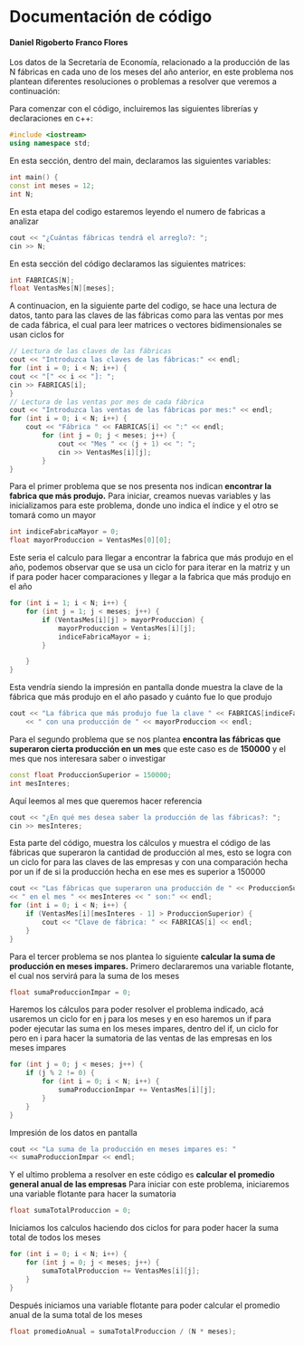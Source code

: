 # Documentación de código

  #### Daniel Rigoberto Franco Flores
Los datos de la Secretaría de Economía, relacionado a la producción de las N fábricas en cada uno de los meses del año anterior, en este problema nos plantean diferentes resoluciones o problemas a resolver que veremos a continuación:

Para comenzar con el código, incluiremos las siguientes librerías y declaraciones en c++:
```cpp
#include <iostream>
using namespace std;
```
En esta sección, dentro del main, declaramos las siguientes variables:
```cpp
int main() {
const int meses = 12;
int N;
```
En esta etapa del codigo estaremos leyendo el numero de fabricas a analizar
```cpp
cout << "¿Cuántas fábricas tendrá el arreglo?: ";
cin >> N;
```
En esta sección del código declaramos las siguientes matrices:
```cpp
int FABRICAS[N];
float VentasMes[N][meses];
```
A continuacion, en la siguiente parte del codigo, se hace una lectura de datos, tanto para las claves de las fábricas como para las ventas por mes de cada fábrica, el cual para leer matrices o vectores bidimensionales se usan ciclos for
```cpp
// Lectura de las claves de las fábricas
cout << "Introduzca las claves de las fábricas:" << endl;
for (int i = 0; i < N; i++) {
cout << "[" << i << "]: ";
cin >> FABRICAS[i];
}
// Lectura de las ventas por mes de cada fábrica
cout << "Introduzca las ventas de las fábricas por mes:" << endl;
for (int i = 0; i < N; i++) {
	cout << "Fábrica " << FABRICAS[i] << ":" << endl;
		for (int j = 0; j < meses; j++) {
			cout << "Mes " << (j + 1) << ": ";
			cin >> VentasMes[i][j];
		}
}
```
Para el primer problema que se nos presenta nos indican **encontrar la fabrica que más produjo.**
Para iniciar, creamos nuevas variables y las inicializamos para este problema, donde uno indica el índice y el otro se tomará como un mayor
```cpp
int indiceFabricaMayor = 0;
float mayorProduccion = VentasMes[0][0];
```
Este seria el calculo para llegar a encontrar la fabrica que más produjo en el año, podemos observar que se usa un ciclo for para iterar en la matriz y un if para poder hacer comparaciones y llegar a la fabrica que más produjo en el año
```cpp
for (int i = 1; i < N; i++) {
	for (int j = 1; j < meses; j++) {
		if (VentasMes[i][j] > mayorProduccion) {
			mayorProduccion = VentasMes[i][j];			
			indiceFabricaMayor = i;
		}

	}
}
```
Esta vendría siendo la impresión en pantalla donde muestra la clave de la fábrica que más produjo en el año pasado y cuánto fue lo que produjo
```cpp
cout << "La fábrica que más produjo fue la clave " << FABRICAS[indiceFabricaMayor]
	<< " con una producción de " << mayorProduccion << endl;
```
Para el segundo problema que se nos plantea **encontra las fábricas que superaron cierta producción en un mes** que este caso es de **150000** y el mes que nos interesara saber o investigar
```cpp
const float ProduccionSuperior = 150000;
int mesInteres;
```
Aquí leemos al mes que queremos hacer referencia
```cpp
cout << "¿En qué mes desea saber la producción de las fábricas?: ";
cin >> mesInteres; 
```
Esta parte del código, muestra los cálculos y muestra el código de las fábricas que superaron la cantidad de producción al mes, esto se logra con un ciclo for para las claves de las empresas y con una comparación hecha por un if de si la producción hecha en ese mes es superior a 150000
```cpp
cout << "Las fábricas que superaron una producción de " << ProduccionSuperior
<< " en el mes " << mesInteres << " son:" << endl;
for (int i = 0; i < N; i++) {
	if (VentasMes[i][mesInteres - 1] > ProduccionSuperior) {
		cout << "Clave de fábrica: " << FABRICAS[i] << endl;
	}
}
```
Para el tercer problema se nos plantea lo siguiente **calcular la suma de producción en meses impares.**
Primero declararemos una variable flotante, el cual nos servirá para la suma de los meses
```cpp
float sumaProduccionImpar = 0;
```
Haremos los cálculos para poder resolver el problema indicado, acá usaremos un ciclo for en j para los meses y en eso haremos un if para poder ejecutar las suma en los meses impares, dentro del if, un ciclo for pero en i para hacer la sumatoria de las ventas de las empresas en los meses impares
```cpp
for (int j = 0; j < meses; j++) {
	if (j % 2 != 0) {
		for (int i = 0; i < N; i++) {
			sumaProduccionImpar += VentasMes[i][j];
		}
	}
}
```
Impresión de los datos en pantalla
```cpp
cout << "La suma de la producción en meses impares es: "
<< sumaProduccionImpar << endl;
```
Y el ultimo problema a resolver en este código es **calcular el promedio general anual de las empresas**
Para iniciar con este problema, iniciaremos una variable flotante para hacer la sumatoria
```cpp
float sumaTotalProduccion = 0;
```
Iniciamos los calculos haciendo dos ciclos for para poder hacer la suma total de todos los meses

```cpp
for (int i = 0; i < N; i++) {
	for (int j = 0; j < meses; j++) {
		sumaTotalProduccion += VentasMes[i][j];
	}
}
```
Después iniciamos una variable flotante para poder calcular el promedio anual de la suma total de los meses
```cpp
float promedioAnual = sumaTotalProduccion / (N * meses);
```

<!--stackedit_data:
eyJoaXN0b3J5IjpbMTczNTg4OTk0NiwtMTY4MTEyMTE3NSw1Mz
ExNDU5NDEsLTE2ODExMjExNzUsNDk3ODE4ODEwLC02MzU0ODQy
NDUsMTUwNDM0MjYwMCw3NzgwODQyMzIsLTY4NTU0NjczNywtMT
IzMTQwMDgxNSwtMTMyNjc1NjgwMywtNjc5MTg5MTIyLC0yODAw
Njc0NzUsLTE2Mjg5MTkzODcsLTcyMzI5ODc1MiwtMTQyNjgxNT
kxNSwtMTk1MTEyMzgyNiwtOTU4MzczOTAsLTEwNjg5NDI4MCwt
MTc0NjAyOTI2XX0=
-->